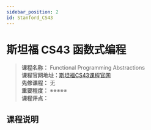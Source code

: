 ```yaml
---
sidebar_position: 2
id: Stanford_CS43 
---
```


# 斯坦福 CS43 函数式编程



>**课程名称：** Functional Programming Abstractions     
**课程官网地址：**[斯坦福CS43课程官网](https://stanford-lambda.gitlab.io/)  
**先修课程：** 无  
**重要程度：** ※※※※※  
**课程评点：** 

## 课程说明




